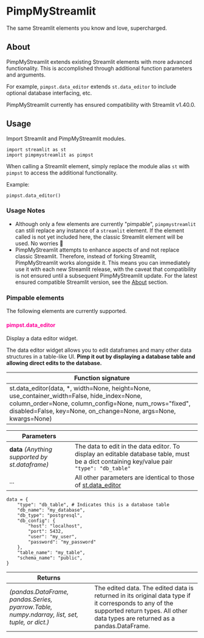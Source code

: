 # PimpMyStreamlit

 The same Streamlit elements you know and love, supercharged.

 ## About

PimpMyStreamlit extends existing Streamlit elements with more advanced functionality. This is accomplished through additional function parameters and arguments.

For example, `pimpst.data_editor` extends `st.data_editor` to include optional database interfacing, etc.

PimpMyStreamlit currently has ensured compatibility with Streamlit v1.40.0.

## Usage

Import Streamlit and PimpMyStreamlit modules.

```
import streamlit as st
import pimpmystreamlit as pimpst
```

When calling a Streamlit element, simply replace the module alias `st` with `pimpst` to access the additional functionality.

Example:

```
pimpst.data_editor()
```

### Usage Notes

- Although only a few elements are currently "pimpable", `pimpmystreamlit` can still replace any instance of a `streamlit` element. If the element called is not yet included here, the classic Streamlit element will be used. No worries 🤙
- PimpMyStreamlit attempts to enhance aspects of and not replace classic Streamlit. Therefore, instead of forking Streamlit, PimpMyStreamlit works alongside it. This means you can immediately use it with each new Streamlit release, with the caveat that compatibility is not ensured until a subsequent PimpMyStreamlit update. For the latest ensured compatible Streamlit version, see the [About](#About) section.

### Pimpable elements

The following elements are currently supported.

#### <span style="color: #FF0099;">pimpst.data_editor</span>

Display a data editor widget.

The data editor widget allows you to edit dataframes and many other data structures in a table-like UI. **Pimp it out by displaying a database table and allowing direct edits to the database.**

| Function signature |
|-|
|  st.data_editor(data, *, width=None, height=None, use_container_width=False, hide_index=None, column_order=None, column_config=None, num_rows="fixed", disabled=False, key=None, on_change=None, args=None, kwargs=None) |

| Parameters | |
|-|-|
| **data** *(Anything supported by st.dataframe)* | The data to edit in the data editor. To display an editable database table, must be a dict containing key/value pair `"type": "db_table"` |
| ... | All other parameters are identical to those of [st.data_editor](https://docs.streamlit.io/develop/api-reference/data/st.data_editor) |

```
data = {
    "type": "db_table", # Indicates this is a database table
    "db_name": "my_database",
    "db_type": "postgresql",
    "db_config": {
        "host": "localhost",
        "port": 5432,
        "user": "my_user",
        "password": "my_password"
    },
    "table_name": "my_table",
    "schema_name": "public",
}
```

| Returns | |
|-|-|
| *(pandas.DataFrame, pandas.Series, pyarrow.Table, numpy.ndarray, list, set, tuple, or dict.)* | The edited data. The edited data is returned in its original data type if it corresponds to any of the supported return types. All other data types are returned as a pandas.DataFrame. |